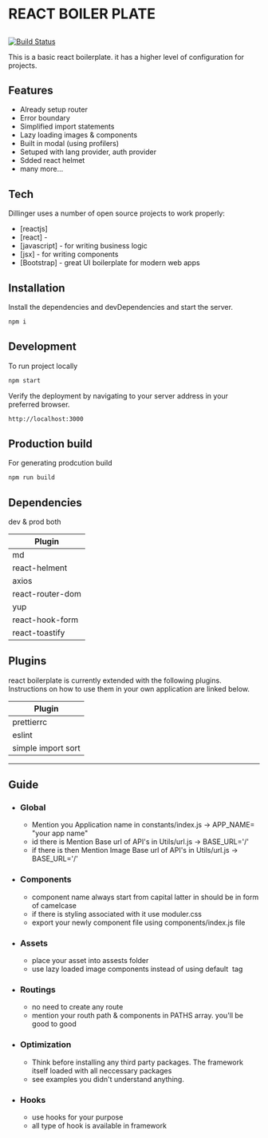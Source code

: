 # REACT BOILER PLATE

##

[![Build Status](https://travis-ci.org/joemccann/dillinger.svg?branch=master)](https://travis-ci.org/joemccann/dillinger)

This is a basic react boilerplate. it has a higher level of configuration
for projects.

## Features

- Already setup router
- Error boundary
- Simplified import statements
- Lazy loading images & components
- Built in modal (using profilers)
- Setuped with lang provider, auth provider
- Sdded react helmet
- many more...

## Tech

Dillinger uses a number of open source projects to work properly:

- [reactjs]
- [react] -
- [javascript] - for writing business logic
- [jsx] - for writing components
- [Bootstrap] - great UI boilerplate for modern web apps

## Installation

Install the dependencies and devDependencies and start the server.

```sh
npm i
```

## Development

To run project locally

```sh
npm start
```

Verify the deployment by navigating to your server address in
your preferred browser.

```sh
http://localhost:3000
```

## Production build

For generating prodcution build

```sh
npm run build
```

## Dependencies

dev & prod both

| Plugin           |
| ---------------- |
| md               |
| react-helment    |
| axios            |
| react-router-dom |
| yup              |
| react-hook-form  |
| react-toastify   |

## Plugins

react boilerplate is currently extended with the following plugins.
Instructions on how to use them in your own application are linked below.

| Plugin             |
| ------------------ |
| prettierrc         |
| eslint             |
| simple import sort |

---

## Guide

- ### Global
  - Mention you Application name in constants/index.js -> APP_NAME= "your app name"
  - id there is Mention Base url of API's in Utils/url.js -> BASE_URL='/'
  - if there is then Mention Image Base url of API's in Utils/url.js -> BASE_URL='/'
- ### Components
  - component name always start from capital latter in should be in form of camelcase
  - if there is styling associated with it use moduler.css
  - export your newly component file using components/index.js file
- ### Assets
  - place your asset into assests folder
  - use lazy loaded image components instead of using default <img /> tag
- ### Routings
  - no need to create any route
  - mention your routh path & components in PATHS array. you'll be good to good
- ### Optimization
  - Think before installing any third party packages. The framework itself loaded with all neccessary packages
  - see examples you didn't understand anything.
- ### Hooks
  - use hooks for your purpose
  - all type of hook is available in framework
